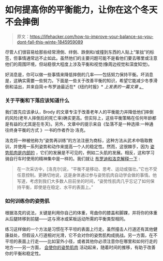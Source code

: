 # 如何提高你的平衡能力，让你在这个冬天不会摔倒

> 原文：<https://lifehacker.com/how-to-improve-your-balance-so-you-dont-fall-this-winte-1845959089>

尽管人们很容易给那些经常滑倒、绊倒、跌倒和/或撞到东西的人贴上“笨拙”的标签，但事情通常远不止如此。虽然他们的主要问题可能不是看他们要去哪里或注意他们的周围环境，但站稳很大程度上涉及平衡和视觉(像周边视觉和深度知觉)。



好消息是，你可以做一些事情来降低摔倒的几率——包括努力保持平衡。坏消息是，这确实需要一些努力。下面是一些关于改善平衡的知识，希望它能减少冬季滑倒和溢出，并来自简·e·布罗迪最近在*《纽约时报》* *上发表的一篇文章 [。](https://www.nytimes.com/2020/12/14/well/live/elderly-balance-falls.html)*

### 关于平衡和下落应该知道什么

我们首先应该承认，Brody 的文章专注于改善老年人的平衡能力并降低他们摔倒的风险(老年人摔倒后的死亡率)确实更高。但实际上，这些平衡策略在任何年龄都是有益的(尤其是在冬天)。另外，文章中的提示来自《坠落不是一种选择:一种通往终身平衡的方式 》一书的作者乔治·洛克。

洛克将一种被他称为“姿势再训练”的方法注册为商标，这种方法从武术中吸取教训，并使用一系列姿势和动作来提高一个人的稳定性。然而，这很棘手，因为 [姿势肌肉是内部的](https://pubmed.ncbi.nlm.nih.gov/16097482/) ，它们的发展是不可见的，例如二头肌的发展。相反，这和学习骑自行车时使用的精神集中是一样的。我们就让 [布罗迪和洛克解释一下](https://www.nytimes.com/2020/12/14/well/live/elderly-balance-falls.html) :

> 在一次采访中，[洛克尔]说，“平衡不是移动、思考、运动或强壮。”它也不受任意控制。更确切地说，这是身体通过参与姿势肌肉自动学会做的事情。他写道，考虑到我们大多数人目前坐的时间，“姿势性肌肉几乎忘记了如何保持平衡，即使是在稳定、水平的表面上。”

### 如何训练你的姿势肌

根据洛克的说法，关键是利用你自己的体重，弯曲你的膝盖和脚踝，并将你的体重从后腿转移到前腿——这与滑冰或桨板运动所需的平衡类型相同。

练习这样做的一个方法是习惯在不平坦的表面上行走。虽然撞击人行道还有其他健康益处，但假设人行道相对光滑，它不会对你的姿势肌构成挑战。另一方面，在不平坦的表面上行走——比如室外小径，或者其他你必须注意你在哪里和如何行走的地方——另一方面， [会使你的姿势肌肉](https://www.nytimes.com/2020/12/14/well/live/elderly-balance-falls.html) 活动起来，随着时间的推移，有助于改善你的平衡和稳定性。